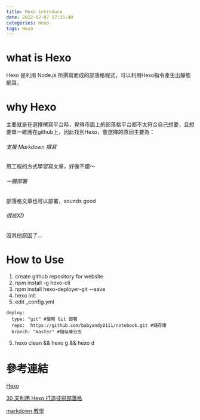 ```yaml
---
title: Hexo introduce
date: 2022-02-07 17:25:49
categories: Hexo
tags: Hexo
---
```

# what is Hexo
Hexo 是利用 Node.js 所撰寫而成的部落格程式，可以利用Hexo指令產生出靜態網頁。

# why Hexo
主要就是在選擇撰寫平台時，覺得市面上的部落格平台都不太符合自己想要，且想要單一維護在github上，因此找到Hexo，會選擇的原因主要為：

###### 支援 Markdown 撰寫
用工程的方式學習寫文章，好像不錯～

###### 一鍵部署
部落格文章也可以部署，sounds good

###### 很炫XD
沒其他原因了...

# How to Use
1. create github repository for website
2. npm install -g hexo-cli
3. npm install hexo-deployer-git --save
4. hexo init 
5. edit _config.yml 
``` 
deploy:
  type: "git" #使用 Git 部署
  repo:  https://github.com/babyandy0111/notebook.git #儲存庫
  branch: "master" #儲存庫分支
```
5. hexo clean && hexo g && hexo d

# 參考連結
[Hexo](https://hexo.io/)

[30 天利用 Hexo 打造技術部落格](https://ithelp.ithome.com.tw/users/20139218/ironman/3910)

[markdown 教學](https://markdown.tw/)

